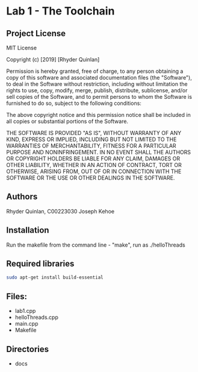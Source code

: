 # Lab 1 - The Toolchain
## Project License
MIT License

Copyright (c) [2019] [Rhyder Quinlan]

Permission is hereby granted, free of charge, to any person obtaining a copy
of this software and associated documentation files (the "Software"), to deal
in the Software without restriction, including without limitation the rights
to use, copy, modify, merge, publish, distribute, sublicense, and/or sell
copies of the Software, and to permit persons to whom the Software is
furnished to do so, subject to the following conditions:

The above copyright notice and this permission notice shall be included in all
copies or substantial portions of the Software.

THE SOFTWARE IS PROVIDED "AS IS", WITHOUT WARRANTY OF ANY KIND, EXPRESS OR
IMPLIED, INCLUDING BUT NOT LIMITED TO THE WARRANTIES OF MERCHANTABILITY,
FITNESS FOR A PARTICULAR PURPOSE AND NONINFRINGEMENT. IN NO EVENT SHALL THE
AUTHORS OR COPYRIGHT HOLDERS BE LIABLE FOR ANY CLAIM, DAMAGES OR OTHER
LIABILITY, WHETHER IN AN ACTION OF CONTRACT, TORT OR OTHERWISE, ARISING FROM,
OUT OF OR IN CONNECTION WITH THE SOFTWARE OR THE USE OR OTHER DEALINGS IN THE
SOFTWARE.



## Authors
Rhyder Quinlan, C00223030
Joseph Kehoe

## Installation
Run the makefile from the command line - "make", run as ./helloThreads

## Required libraries
```bash
sudo apt-get install build-essential
```

## Files:
 - lab1.cpp
 - helloThreads.cpp
 - main.cpp
 - Makefile

## Directories
 - docs
